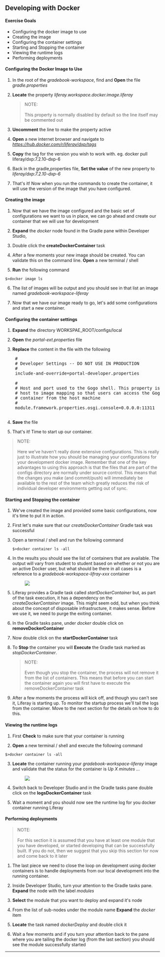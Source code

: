 ## Developing with Docker

<div class="ahead">

#### Exercise Goals

- Configuring the docker image to use
- Creating the image
- Configuring the container settings
- Starting and Stopping the container
- Viewing the runtime logs
- Performing deployments

</div>


#### Configuring the Docker Image to Use

1. In the root of the *gradebook-workspace*, find and **Open** the file *gradle.properties*

2. **Locate** the property *liferay.workspace.docker.image.liferay*

    > NOTE: <br/><br/>
    > This property is normally disabled by default so the line itself may be commented out

3. **Uncomment** the line to make the property active

4. **Open** a new internet browser and navigate to *https://hub.docker.com/r/liferay/dxp/tags*

5. **Copy** the tag for the version you wish to work with. eg. docker pull liferay/dxp:7.2.10-dxp-6

6. Back in the gradle,properties file, **Set the value** of the new property to *liferay/dxp:7.2.10-dxp-6*

7. That's it! Now when you run the commands to create the container, it will use the version of the image
that you have configured. 


#### Creating the image

1. Now that we have the image configured and the basic set of configurations we want to us in place, we can
go ahead and create our container that we will use for development

2. **Expand** the *docker* node found in the Gradle pane within Developer Studio,

3. Double click the **createDockerContainer** task

4. After a few moments your new image should be created. You can validate this on the command line. **Open**
a new terminal / shell

5. **Run** the following command

`$>docker image ls`

6. The list of images will be output and you should see in that list an image named *gradebook-workspace-liferay*

7. Now that we have our image ready to go, let's add some configurations and start a new container.


#### Configuring the container settings

1. **Expand** the directory WORKSPAE_ROOT/configs/local

2. **Open** the *portal-ext.properties* file

3. **Replace** the content in the file with the following

    <pre>
    #
    # Developer Settings -- DO NOT USE IN PRODUCTION
    #
    include-and-override=portal-developer.properties
    
    #
    # Host and port used to the Gogo shell. This property is providing a 
    # host to image mapping so that users can access the Gogo shell in the 
    # container from the host machine
    #
    module.framework.properties.osgi.console=0.0.0.0:11311
    </pre>
    
4. **Save** the file

5. That's it! Time to start up our container.

> NOTE: <br/><br/>
> Here we've haven't really done extensive configurations. This is really just to illustrate how you should be
managing your configurations for your development docker image. Remember that one of the key advantages to 
using this approach is that the files that are part of the configs directory are normally under source control.
This means that the changes you make (and commit/push) will immediately be available to the rest of the team
which greatly reduces the risk of individual developer environments getting out of sync.


#### Starting and Stopping the container

1. We've created the image and provided some basic configurations, now it's time to put it in action. 

2. First let's make sure that our *createDockerContainer* Gradle task was successful

3. Open a terminal / shell and run the following command 

    `$>docker container ls -all`

4. In the results you should see the list of containers that are available. The output will vary from student 
to student based on whether or not you are an active Docker user, but what should be there in all cases
is a reference to a *gradebook-workspace-lifray-xxx* container

    <figure>
        <img src="../images/01-06__01-docker-container-list.png"/>
    </figure>

5. Liferay provides a Gradle task called *startDockerContainer* but, as part of the task execution, it has a 
dependency on the *createDockerContainer* image. This might seem odd, but when you think about the concept
of disposable infrastructure, it makes sense. Before we use it, we need to purge the exiting container. 

6. In the Gradle tasks pane, under *docker* double click on **removeDockerContainer**

7. Now double click on the **startDockerContainer** task

8. To **Stop** the container you will **Execute** the Gradle task marked as *stopDockerContainer*. 

    > NOTE: <br/><br/>
    > Even though you stop the container, the process will not remove it from the list of containers.
    This means that before you can start the container again you will first have to execute 
    the removeDockerContainer task

9. After a few moments the process will kick off, and though you can't see it, Liferay is starting up. To 
monitor the startup process we'll tail the logs from the container. Move to the next section for the details
on how to do this.


#### Viewing the runtime logs

1. First **Check** to make sure that your container is running

2. **Open** a new terminal / shell and execute the following command

`$>docker container ls -all`

3. **Locate** the container running your *gradebook-workspace-liferay* image and validate that the status
for the container is *Up X minutes ...*


    <figure>
        <img src="../images/01-06__02-docker-container-status.png"/>
    </figure>
    
4. Switch back to Developer Studio and in the Gradle tasks pane double click on the **logsDockerContainer** task

5. Wait a moment and you should now see the runtime log for you docker container running Liferay


#### Performing deployments

> NOTE: <br/><br/>
> For this section it is assumed that you have at least one module that you have developed, or started
developing that can be successfully built. If you do not, then we suggest that you skip this section for
now and come back to it later

1. The last piece we need to close the loop on development using docker containers is to handle deployments 
from our local development into the running container.

2. Inside Developer Studio, turn your attention to the Gradle tasks pane. **Expand** the node with the 
label *modules*

3. **Select** the module that you want to deploy and expand it's node

4. From the list of sub-nodes under the module name **Expand** the *docker* item

5. **Locate** the task named *dockerDeploy* and double click it

6. Wait a few moments and if you turn your attention back to the pane where you are tailing the docker log 
(from the last section) you should see the module successfully started


<div class="page"></div>

---

